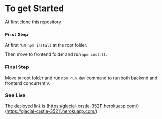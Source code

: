 # To get Started

At first clone this repository.

### First Step

At first run `npm install` at the root folder.

Then move to frontend folder and run `npm install`.

### Final Step

Move to root folder and run `npm run dev` command to run both backend and frontend concurrently.

### See Live

The deployed link is (https://glacial-castle-35211.herokuapp.com/) (https://glacial-castle-35211.herokuapp.com/)
